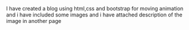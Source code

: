 I have created a blog using html,css and bootstrap for moving animation and i have included some images and i have attached description of the image in another page
